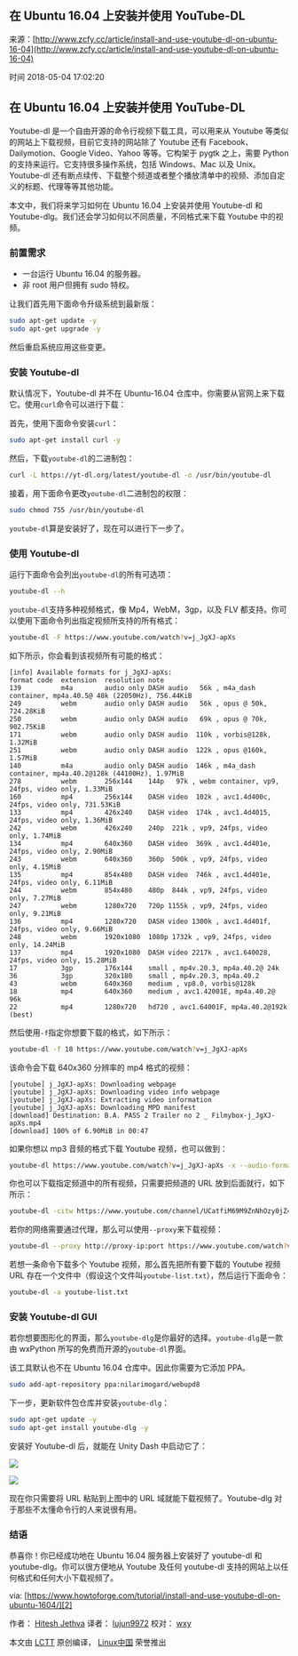 ## 在 Ubuntu 16.04 上安装并使用 YouTube-DL

来源：[http://www.zcfy.cc/article/install-and-use-youtube-dl-on-ubuntu-16-04](http://www.zcfy.cc/article/install-and-use-youtube-dl-on-ubuntu-16-04)

时间 2018-05-04 17:02:20

 
## 在 Ubuntu 16.04 上安装并使用 YouTube-DL 
 
Youtube-dl 是一个自由开源的命令行视频下载工具，可以用来从 Youtube 等类似的网站上下载视频，目前它支持的网站除了 Youtube 还有 Facebook、Dailymotion、Google Video、Yahoo 等等。它构架于 pygtk 之上，需要 Python 的支持来运行。它支持很多操作系统，包括 Windows、Mac 以及 Unix。Youtube-dl 还有断点续传、下载整个频道或者整个播放清单中的视频、添加自定义的标题、代理等等其他功能。
 
本文中，我们将来学习如何在 Ubuntu 16.04 上安装并使用 Youtube-dl 和 Youtube-dlg。我们还会学习如何以不同质量，不同格式来下载 Youtube 中的视频。
 
### 前置需求 

 
* 一台运行 Ubuntu 16.04 的服务器。 
* 非 root 用户但拥有 sudo 特权。 
 
 
让我们首先用下面命令升级系统到最新版：

```sh
sudo apt-get update -y
sudo apt-get upgrade -y
```
 
然后重启系统应用这些变更。
 
### 安装 Youtube-dl 
 
默认情况下，Youtube-dl 并不在 Ubuntu-16.04 仓库中。你需要从官网上来下载它。使用`curl`命令可以进行下载：
 
首先，使用下面命令安装`curl`：

```sh
sudo apt-get install curl -y
```
 
然后，下载`youtube-dl`的二进制包：

```sh
curl -L https://yt-dl.org/latest/youtube-dl -o /usr/bin/youtube-dl
```
 
接着，用下面命令更改`youtube-dl`二进制包的权限：

```sh
sudo chmod 755 /usr/bin/youtube-dl
```
 `youtube-dl`算是安装好了，现在可以进行下一步了。
 
### 使用 Youtube-dl 
 
运行下面命令会列出`youtube-dl`的所有可选项：

```sh
youtube-dl --h
```
 `youtube-dl`支持多种视频格式，像 Mp4，WebM，3gp，以及 FLV 都支持。你可以使用下面命令列出指定视频所支持的所有格式：

```sh
youtube-dl -F https://www.youtube.com/watch?v=j_JgXJ-apXs
```
 
如下所示，你会看到该视频所有可能的格式：

```
[info] Available formats for j_JgXJ-apXs:
format code  extension  resolution note
139          m4a        audio only DASH audio   56k , m4a_dash container, mp4a.40.5@ 48k (22050Hz), 756.44KiB
249          webm       audio only DASH audio   56k , opus @ 50k, 724.28KiB
250          webm       audio only DASH audio   69k , opus @ 70k, 902.75KiB
171          webm       audio only DASH audio  110k , vorbis@128k, 1.32MiB
251          webm       audio only DASH audio  122k , opus @160k, 1.57MiB
140          m4a        audio only DASH audio  146k , m4a_dash container, mp4a.40.2@128k (44100Hz), 1.97MiB
278          webm       256x144    144p   97k , webm container, vp9, 24fps, video only, 1.33MiB
160          mp4        256x144    DASH video  102k , avc1.4d400c, 24fps, video only, 731.53KiB
133          mp4        426x240    DASH video  174k , avc1.4d4015, 24fps, video only, 1.36MiB
242          webm       426x240    240p  221k , vp9, 24fps, video only, 1.74MiB
134          mp4        640x360    DASH video  369k , avc1.4d401e, 24fps, video only, 2.90MiB
243          webm       640x360    360p  500k , vp9, 24fps, video only, 4.15MiB
135          mp4        854x480    DASH video  746k , avc1.4d401e, 24fps, video only, 6.11MiB
244          webm       854x480    480p  844k , vp9, 24fps, video only, 7.27MiB
247          webm       1280x720   720p 1155k , vp9, 24fps, video only, 9.21MiB
136          mp4        1280x720   DASH video 1300k , avc1.4d401f, 24fps, video only, 9.66MiB
248          webm       1920x1080  1080p 1732k , vp9, 24fps, video only, 14.24MiB
137          mp4        1920x1080  DASH video 2217k , avc1.640028, 24fps, video only, 15.28MiB
17           3gp        176x144    small , mp4v.20.3, mp4a.40.2@ 24k
36           3gp        320x180    small , mp4v.20.3, mp4a.40.2
43           webm       640x360    medium , vp8.0, vorbis@128k
18           mp4        640x360    medium , avc1.42001E, mp4a.40.2@ 96k
22           mp4        1280x720   hd720 , avc1.64001F, mp4a.40.2@192k (best)
```
 
然后使用`-f`指定你想要下载的格式，如下所示：

```sh
youtube-dl -f 18 https://www.youtube.com/watch?v=j_JgXJ-apXs
```
 
该命令会下载 640x360 分辨率的 mp4 格式的视频：

```
[youtube] j_JgXJ-apXs: Downloading webpage
[youtube] j_JgXJ-apXs: Downloading video info webpage
[youtube] j_JgXJ-apXs: Extracting video information
[youtube] j_JgXJ-apXs: Downloading MPD manifest
[download] Destination: B.A. PASS 2 Trailer no 2 _ Filmybox-j_JgXJ-apXs.mp4
[download] 100% of 6.90MiB in 00:47
```
 
如果你想以 mp3 音频的格式下载 Youtube 视频，也可以做到：

```sh
youtube-dl https://www.youtube.com/watch?v=j_JgXJ-apXs -x --audio-format mp3
```
 
你也可以下载指定频道中的所有视频，只需要把频道的 URL 放到后面就行，如下所示：

```sh
youtube-dl -citw https://www.youtube.com/channel/UCatfiM69M9ZnNhOzy0jZ41A
```
 
若你的网络需要通过代理，那么可以使用`--proxy`来下载视频：

```sh
youtube-dl --proxy http://proxy-ip:port https://www.youtube.com/watch?v=j_JgXJ-apXs
```
 
若想一条命令下载多个 Youtube 视频，那么首先把所有要下载的 Youtube 视频 URL 存在一个文件中（假设这个文件叫`youtube-list.txt`），然后运行下面命令：

```sh
youtube-dl -a youtube-list.txt
```
 
### 安装 Youtube-dl GUI 
 
若你想要图形化的界面，那么`youtube-dlg`是你最好的选择。`youtube-dlg`是一款由 wxPython 所写的免费而开源的`youtube-dl`界面。
 
该工具默认也不在 Ubuntu 16.04 仓库中。因此你需要为它添加 PPA。

```sh
sudo add-apt-repository ppa:nilarimogard/webupd8
```
 
下一步，更新软件包仓库并安装`youtube-dlg`：

```sh
sudo apt-get update -y
sudo apt-get install youtube-dlg -y
```
 
安装好 Youtube-dl 后，就能在 Unity Dash 中启动它了：
 
![][0]
 
![][1]
 
现在你只需要将 URL 粘贴到上图中的 URL 域就能下载视频了。Youtube-dlg 对于那些不太懂命令行的人来说很有用。
 
### 结语 
 
恭喜你！你已经成功地在 Ubuntu 16.04 服务器上安装好了 youtube-dl 和 youtube-dlg。你可以很方便地从 Youtube 及任何 youtube-dl 支持的网站上以任何格式和任何大小下载视频了。
 
via: [https://www.howtoforge.com/tutorial/install-and-use-youtube-dl-on-ubuntu-1604/][2]
 
作者： [Hitesh Jethva][3] 译者： [lujun9972][4] 校对： [wxy][5]
 
本文由 [LCTT][6] 原创编译， [Linux中国][7] 荣誉推出


[2]: https://www.howtoforge.com/tutorial/install-and-use-youtube-dl-on-ubuntu-1604/
[3]: https://www.howtoforge.com
[4]: https://github.com/lujun9972
[5]: https://github.com/wxy
[6]: https://github.com/LCTT/TranslateProject
[7]: https://linux.cn/
[0]: ../img/IZBZjmi.png
[1]: ../img/iUjUna3.png